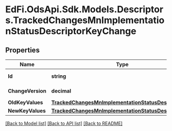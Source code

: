 # EdFi.OdsApi.Sdk.Models.Descriptors.TrackedChangesMnImplementationStatusDescriptorKeyChange

## Properties

Name | Type | Description | Notes
------------ | ------------- | ------------- | -------------
**Id** | **string** | Resource identifier | [optional] 
**ChangeVersion** | **decimal** | Change version | [optional] 
**OldKeyValues** | [**TrackedChangesMnImplementationStatusDescriptorKey**](TrackedChangesMnImplementationStatusDescriptorKey.md) |  | [optional] 
**NewKeyValues** | [**TrackedChangesMnImplementationStatusDescriptorKey**](TrackedChangesMnImplementationStatusDescriptorKey.md) |  | [optional] 

[[Back to Model list]](../README.md#documentation-for-models) [[Back to API list]](../README.md#documentation-for-api-endpoints) [[Back to README]](../README.md)

